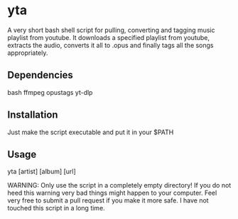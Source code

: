# yta
A very short bash shell script for pulling, converting and tagging music playlist from youtube. It downloads a specified playlist from youtube, extracts the audio, converts it all to .opus and finally tags all the songs appropriately.

## Dependencies
bash ffmpeg opustags yt-dlp
## Installation
Just make the script executable and put it in your $PATH
## Usage
yta [artist] [album] [url]

WARNING: Only use the script in a completely empty directory! If you do not heed this warning very bad things might happen to your computer. Feel very free to submit a pull request if you make it more safe. I have not touched this script in a long time.
